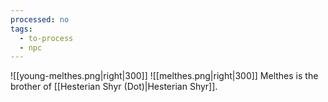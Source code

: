 ```yaml
---
processed: no
tags:
  - to-process
  - npc
---
```

![[young-melthes.png|right|300]]
![[melthes.png|right|300]]
Melthes is the brother of [[Hesterian Shyr (Dot)|Hesterian Shyr]].